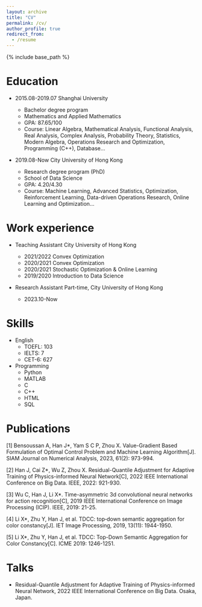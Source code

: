 ```yaml
---
layout: archive
title: "CV"
permalink: /cv/
author_profile: true
redirect_from:
  - /resume
---
```


{% include base_path %}

Education
======
* 2015.08-2019.07      Shanghai University     
  * Bachelor degree program    
  * Mathematics and Applied Mathematics          
  * GPA: 87.65/100
  * Course: Linear Algebra, Mathematical Analysis, Functional Analysis, Real Analysis, Complex Analysis, Probability Theory, Statistics, Modern Algebra, Operations Research and Optimization, Programming (C++), Database…

* 2019.08-Now         City University of Hong Kong
  * Research degree program (PhD)
  * School of Data Science
  * GPA: 4.20/4.30
  * Course: Machine Learning, Advanced Statistics, Optimization, Reinforcement Learning, Data-driven Operations Research, Online Learning and Optimization…


Work experience
======
* Teaching Assistant     City University of Hong Kong
  * 2021/2022 Convex Optimization
  * 2020/2021 Convex Optimization
  * 2020/2021 Stochastic Optimization & Online Learning
  * 2019/2020 Introduction to Data Science

* Research Assistant     Part-time, City University of Hong Kong
  * 2023.10-Now

  
Skills
======
* English
  * TOEFL: 103
  * IELTS: 7
  * CET-6: 627
* Programming
  * Python
  * MATLAB
  * C
  * C++
  * HTML
  * SQL


Publications
======
[1] Bensoussan A, Han J*, Yam S C P, Zhou X. Value-Gradient Based Formulation of Optimal Control Problem and Machine Learning Algorithm[J]. SIAM Journal on Numerical Analysis, 2023, 61(2): 973-994.  

[2] Han J, Cai Z*, Wu Z, Zhou X. Residual-Quantile Adjustment for Adaptive Training of Physics-informed Neural Network[C], 2022 IEEE International Conference on Big Data. IEEE, 2022: 921-930.  

[3] Wu C, Han J, Li X*. Time-asymmetric 3d convolutional neural networks for action recognition[C], 2019 IEEE International Conference on Image Processing (ICIP). IEEE, 2019: 21-25.  

[4] Li X*, Zhu Y, Han J, et al. TDCC: top‐down semantic aggregation for color constancy[J]. IET Image Processing, 2019, 13(11): 1944-1950.  

[5] Li X*, Zhu Y, Han J, et al. TDCC: Top-Down Semantic Aggregation for Color Constancy[C]. ICME 2019: 1246-1251.

Talks
======
* Residual-Quantile Adjustment for Adaptive Training of Physics-informed Neural Network, 2022 IEEE International Conference on Big Data. Osaka, Japan.
  

